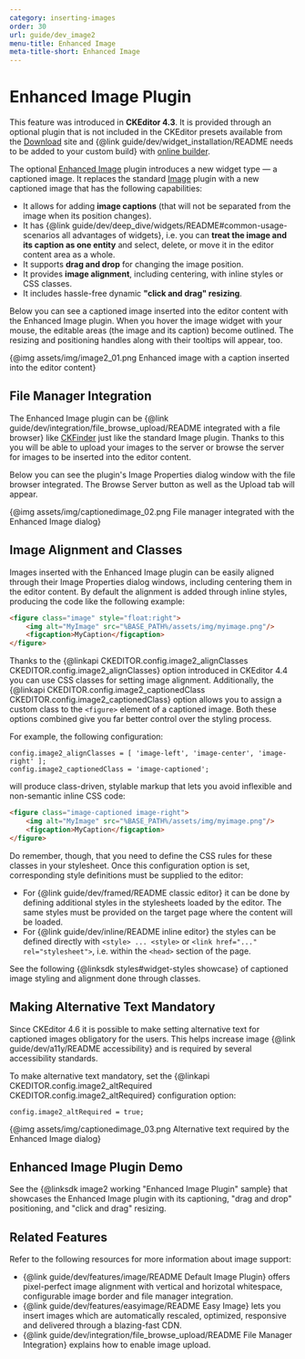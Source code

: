```yaml
---
category: inserting-images
order: 30
url: guide/dev_image2
menu-title: Enhanced Image
meta-title-short: Enhanced Image
---
```

<!--
Copyright (c) 2003-2019, CKSource - Frederico Knabben. All rights reserved.
For licensing, see LICENSE.md.
-->

# Enhanced Image Plugin

<info-box info="">
 This feature was introduced in <strong>CKEditor 4.3</strong>. It is provided through an optional plugin that is not included in the CKEditor presets available from the <a href="https://ckeditor.com/ckeditor-4/download/">Download</a> site and {@link guide/dev/widget_installation/README needs to be added to your custom build} with <a href="https://ckeditor.com/cke4/builder">online builder</a>.
</info-box>

The optional [Enhanced Image](https://ckeditor.com/cke4/addon/image2) plugin introduces a new widget type &mdash; a captioned image. It replaces the standard [Image](https://ckeditor.com/cke4/addon/image) plugin with a new captioned image that has the following capabilities:

* It allows for adding **image captions** (that will not be separated from the image when its position changes).
* It has {@link guide/dev/deep_dive/widgets/README#common-usage-scenarios all advantages of widgets}, i.e. you can **treat the image and its caption as one entity** and select, delete, or move it in the editor content area as a whole.
* It supports **drag and drop** for changing the image position.
* It provides **image alignment**, including centering, with inline styles or CSS classes.
* It includes hassle-free dynamic **"click and drag" resizing**.

Below you can see a captioned image inserted into the editor content with the Enhanced Image plugin. When you hover the image widget with your mouse, the editable areas (the image and its caption) become outlined. The resizing and positioning handles along with their tooltips will appear, too.

{@img assets/img/image2_01.png Enhanced image with a caption inserted into the editor content}

## File Manager Integration

The Enhanced Image plugin can be {@link guide/dev/integration/file_browse_upload/README integrated with a file browser} like [CKFinder](https://ckeditor.com/ckeditor-4/ckfinder/) just like the standard Image plugin. Thanks to this you will be able to upload your images to the server or browse the server for images to be inserted into the editor content.

Below you can see the plugin's Image Properties dialog window with the file browser integrated. The Browse Server button as well as the Upload tab will appear.

{@img assets/img/captionedimage_02.png File manager integrated with the Enhanced Image dialog}

## Image Alignment and Classes

Images inserted with the Enhanced Image plugin can be easily aligned through their Image Properties dialog windows, including centering them in the editor content. By default the alignment is added through inline styles, producing the code like the following example:

``` html
<figure class="image" style="float:right">
    <img alt="MyImage" src="%BASE_PATH%/assets/img/myimage.png"/>
    <figcaption>MyCaption</figcaption>
</figure>
```

Thanks to the {@linkapi CKEDITOR.config.image2_alignClasses CKEDITOR.config.image2_alignClasses} option introduced in CKEditor 4.4 you can use CSS classes for setting image alignment. Additionally, the {@linkapi CKEDITOR.config.image2_captionedClass CKEDITOR.config.image2_captionedClass} option allows you to assign a custom class to the `<figure>` element of a captioned image. Both these options combined give you far better control over the styling process.

For example, the following configuration:

```
config.image2_alignClasses = [ 'image-left', 'image-center', 'image-right' ];
config.image2_captionedClass = 'image-captioned';
```

will produce class-driven, stylable markup that lets you avoid inflexible and non-semantic inline CSS code:

``` html
<figure class="image-captioned image-right">
    <img alt="MyImage" src="%BASE_PATH%/assets/img/myimage.png"/>
    <figcaption>MyCaption</figcaption>
</figure>
```

Do remember, though, that you need to define the CSS rules for these classes in your stylesheet. Once this configuration option is set, corresponding style definitions must be supplied to the editor:

* For {@link guide/dev/framed/README classic editor} it can be done by defining additional styles in the stylesheets loaded by the editor. The same styles must be provided on the target page where the content will be loaded.
* For {@link guide/dev/inline/README inline editor} the styles can be defined directly with `<style> ... <style>` or `<link href="..." rel="stylesheet">`, i.e. within the `<head>` section of the page.

See the following {@linksdk styles#widget-styles showcase} of captioned image styling and alignment done through classes.

## Making Alternative Text Mandatory

Since CKEditor 4.6 it is possible to make setting alternative text for captioned images obligatory for the users. This helps increase image {@link guide/dev/a11y/README accessibility} and is required by several accessibility standards.

To make alternative text mandatory, set the {@linkapi CKEDITOR.config.image2_altRequired CKEDITOR.config.image2_altRequired} configuration option:

```
config.image2_altRequired = true;
```

{@img assets/img/captionedimage_03.png Alternative text required by the Enhanced Image dialog}

## Enhanced Image Plugin Demo

See the {@linksdk image2 working "Enhanced Image Plugin" sample} that showcases the Enhanced Image plugin with its captioning, "drag and drop" positioning, and "click and drag" resizing.

## Related Features

Refer to the following resources for more information about image support:

* {@link guide/dev/features/image/README Default Image Plugin} offers pixel-perfect image alignment with vertical and horizotal whitespace, configurable image border and file manager integration.
* {@link guide/dev/features/easyimage/README Easy Image} lets you insert images which are automatically rescaled, optimized, responsive and delivered through a blazing-fast CDN.
* {@link guide/dev/integration/file_browse_upload/README File Manager Integration} explains how to enable image upload.
